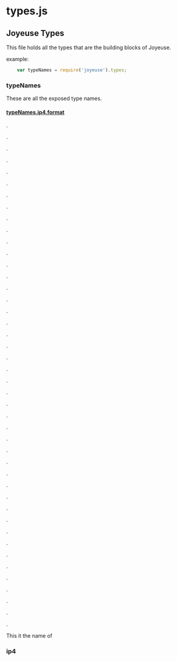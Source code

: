 # types.js

## Joyeuse Types

This file holds all the types that are the building blocks of Joyeuse.

example:
```javascript
    var typeNames = require('joyeuse').types;
```

### typeNames

These are all the exposed type names.

#### [typeNames.ip4.format](#ip4)
.

.

.

.

.

.

.

.

.

.

.

.

.

.

.

.

.

.

.

.

.

.

.

.

.

.

.

.

.

.

.

.

.

.

.

.

.

.

.

.

.

.

.

.


This it the name of 

### ip4 ###